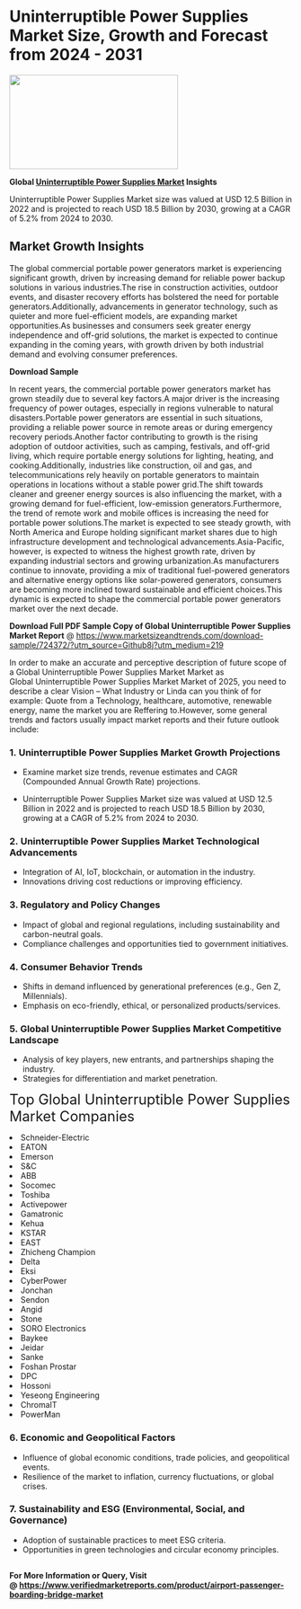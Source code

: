 <H1>Uninterruptible Power Supplies Market Size, Growth and Forecast from 2024 - 2031</H1><img class="aligncenter size-medium wp-image-584254" src="https://thirdeyenews.in/wp-content/uploads/2024/09/Global-Market-Research-300x168.jpeg" alt="" width="300" height="168" /><p><strong>Global&nbsp;<a href="https://www.marketsizeandtrends.com/download-sample/724372/?utm_source=Github8j?utm_medium=219">Uninterruptible Power Supplies Market</a> Insights</strong></p><p>Uninterruptible Power Supplies Market size was valued at USD 12.5 Billion in 2022 and is projected to reach USD 18.5 Billion by 2030, growing at a CAGR of 5.2% from 2024 to 2030.</p><p><h2>Market Growth Insights</h2> <p>The global commercial portable power generators market is experiencing significant growth, driven by increasing demand for reliable power backup solutions in various industries.The rise in construction activities, outdoor events, and disaster recovery efforts has bolstered the need for portable generators.Additionally, advancements in generator technology, such as quieter and more fuel-efficient models, are expanding market opportunities.As businesses and consumers seek greater energy independence and off-grid solutions, the market is expected to continue expanding in the coming years, with growth driven by both industrial demand and evolving consumer preferences.</p> <p><strong>Download Sample</strong></p> <p>In recent years, the commercial portable power generators market has grown steadily due to several key factors.A major driver is the increasing frequency of power outages, especially in regions vulnerable to natural disasters.Portable power generators are essential in such situations, providing a reliable power source in remote areas or during emergency recovery periods.Another factor contributing to growth is the rising adoption of outdoor activities, such as camping, festivals, and off-grid living, which require portable energy solutions for lighting, heating, and cooking.Additionally, industries like construction, oil and gas, and telecommunications rely heavily on portable generators to maintain operations in locations without a stable power grid.The shift towards cleaner and greener energy sources is also influencing the market, with a growing demand for fuel-efficient, low-emission generators.Furthermore, the trend of remote work and mobile offices is increasing the need for portable power solutions.The market is expected to see steady growth, with North America and Europe holding significant market shares due to high infrastructure development and technological advancements.Asia-Pacific, however, is expected to witness the highest growth rate, driven by expanding industrial sectors and growing urbanization.As manufacturers continue to innovate, providing a mix of traditional fuel-powered generators and alternative energy options like solar-powered generators, consumers are becoming more inclined toward sustainable and efficient choices.This dynamic is expected to shape the commercial portable power generators market over the next decade.</p> <p><span class=""><strong>Download Full PDF Sample Copy of Global Uninterruptible Power Supplies Market Report</strong> @ <a href="https://www.marketsizeandtrends.com/download-sample/724372/?utm_source=Github8j?utm_medium=219" target="_blank">https://www.marketsizeandtrends.com/download-sample/724372/?utm_source=Github8j?utm_medium=219</a></span></p><p>In order to make an accurate and perceptive description of future scope of a Global&nbsp;Uninterruptible Power Supplies Market Market as Global&nbsp;Uninterruptible Power Supplies Market Market of 2025, you need to describe a clear Vision &ndash; What Industry or Linda can you think of for example: Quote from a Technology, healthcare, automotive, renewable energy, name the market you are Reffering to.However, some general trends and factors usually impact market reports and their future outlook include:</p><h3>1.&nbsp;<strong>Uninterruptible Power Supplies Market Growth Projections</strong></h3><ul><li>Examine market size trends, revenue estimates and CAGR (Compounded Annual Growth Rate) projections.</li><li><p>Uninterruptible Power Supplies Market size was valued at USD 12.5 Billion in 2022 and is projected to reach USD 18.5 Billion by 2030, growing at a CAGR of 5.2% from 2024 to 2030.</p></li></ul><h3>2.&nbsp;<strong>Uninterruptible Power Supplies Market Technological Advancements</strong></h3><ul><li>Integration of AI, IoT, blockchain, or automation in the industry.</li><li>Innovations driving cost reductions or improving efficiency.</li></ul><h3>3.&nbsp;<strong>Regulatory and Policy Changes</strong></h3><ul><li>Impact of global and regional regulations, including sustainability and carbon-neutral goals.</li><li>Compliance challenges and opportunities tied to government initiatives.</li></ul><h3>4.&nbsp;<strong>Consumer Behavior Trends</strong></h3><ul><li>Shifts in demand influenced by generational preferences (e.g., Gen Z, Millennials).</li><li>Emphasis on eco-friendly, ethical, or personalized products/services.</li></ul><h3>5.&nbsp;<strong>Global Uninterruptible Power Supplies Market Competitive Landscape</strong></h3><ul><li>Analysis of key players, new entrants, and partnerships shaping the industry.</li><li>Strategies for differentiation and market penetration.</li></ul><p data-pm-slice="1 1 []"><span style="color: inherit; font-family: inherit; font-size: 25px;">Top Global Uninterruptible Power Supplies Market Companies</span></p><div class="" data-test-id=""><p><li> Schneider-Electric</li><li> EATON</li><li> Emerson</li><li> S&C</li><li> ABB</li><li> Socomec</li><li> Toshiba</li><li> Activepower</li><li> Gamatronic</li><li> Kehua</li><li> KSTAR</li><li> EAST</li><li> Zhicheng Champion</li><li> Delta</li><li> Eksi</li><li> CyberPower</li><li> Jonchan</li><li> Sendon</li><li> Angid</li><li> Stone</li><li> SORO Electronics</li><li> Baykee</li><li> Jeidar</li><li> Sanke</li><li> Foshan Prostar</li><li> DPC</li><li> Hossoni</li><li> Yeseong Engineering</li><li> ChromaIT</li><li> PowerMan</li></p></div><h3>6.&nbsp;<strong>Economic and Geopolitical Factors</strong></h3><ul><li>Influence of global economic conditions, trade policies, and geopolitical events.</li><li>Resilience of the market to inflation, currency fluctuations, or global crises.</li></ul><h3>7.&nbsp;<strong>Sustainability and ESG (Environmental, Social, and Governance)</strong></h3><ul><li>Adoption of sustainable practices to meet ESG criteria.</li><li>Opportunities in green technologies and circular economy principles.</li></ul><h2><strong style="font-size: 14px;">For More Information or Query, Visit @&nbsp;</strong><a style="background-color: #ffffff; font-size: 14px;" href="https://www.marketsizeandtrends.com/report/uninterruptible-power-supplies-market/" target="_blank">https://www.verifiedmarketreports.com/product/airport-passenger-boarding-bridge-market</a></h2>